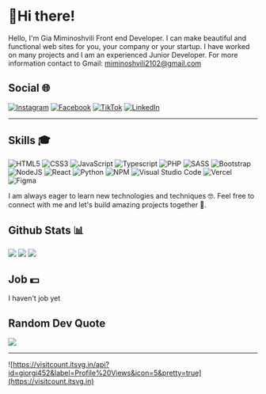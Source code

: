 # 👋Hi there!

Hello, I'm Gia Miminoshvili Front end Developer. I can make beautiful and functional web sites for you, your company or your startup. I have worked on many projects and I am an experienced Junior Developer. For more information contact to Gmail: miminoshvili2102@gmail.com

## Social 🌐

[![Instagram](https://img.shields.io/badge/Instagram-%23E4405F.svg?logo=Instagram&logoColor=white)](https://www.instagram.com/giamiminoshvili/)
[![Facebook](https://img.shields.io/badge/Facebook-%230866FF.svg?logo=Facebook&logoColor=white)](https://www.facebook.com/gia.miminoshvili.92)
[![TikTok](https://img.shields.io/badge/Tik%20Tok-%230000.svg?logo=tiktok&logoColor=white)](https://www.tiktok.com/@shurdula2)
[![LinkedIn](https://img.shields.io/badge/LinkedIn-%230077B5.svg?logo=linkedin&logoColor=white)](http://linkedin.com/in/gia-miminoshvili-2a89642aa)

---
## Skills 🎓

![HTML5](https://img.shields.io/badge/html5-%23E34F26.svg?style=for-the-badge&logo=html5&logoColor=white)
![CSS3](https://img.shields.io/badge/css3-%231572B6.svg?style=for-the-badge&logo=css3&logoColor=white)
![JavaScript](https://img.shields.io/badge/javascript-%23323331.svg?style=for-the-badge&logo=javascript&logoColor=%23F7DF1E)
![Typescript](https://img.shields.io/badge/typescript-%233178C6.svg?style=for-the-badge&logo=typescript&logoColor=white)
![PHP](https://img.shields.io/badge/php-%23777BB4.svg?style=for-the-badge&logo=php&logoColor=white)
![SASS](https://img.shields.io/badge/SASS-hotpink.svg?style=for-the-badge&logo=SASS&logoColor=white)
![Bootstrap](https://img.shields.io/badge/bootstrap-%23563D7C.svg?style=for-the-badge&logo=bootstrap&logoColor=white)
![NodeJS](https://img.shields.io/badge/node.js-6DA55F?style=for-the-badge&logo=node.js&logoColor=white)
![React](https://img.shields.io/badge/react-%2320232a.svg?style=for-the-badge&logo=react&logoColor=%2361DAFB)
![Python](https://img.shields.io/badge/python-3670A0?style=for-the-badge&logo=python&logoColor=ffdd54)
![NPM](https://img.shields.io/badge/NPM-%23000000.svg?style=for-the-badge&logo=npm&logoColor=white)
![Visual Studio Code](https://img.shields.io/badge/Visual%20Studio%20Code-0078d7.svg?style=for-the-badge&logo=visual-studio-code&logoColor=white)
![Vercel](https://img.shields.io/badge/vercel-%23000000.svg?style=for-the-badge&logo=vercel&logoColor=white)
![Figma](https://img.shields.io/badge/figma-%23F24E1E.svg?style=for-the-badge&logo=figma&logoColor=white)

I am always eager to learn new technologies and techniques 🤓. Feel free to connect with me and let's build amazing projects together 🚀.

## Github Stats 📊

![](https://github-readme-stats.vercel.app/api?username=giamimino&theme=dark&hide_border=true)
![](https://github-readme-streak-stats.herokuapp.com/?user=giamimino&theme=dark&hide_border=false)
![](https://github-readme-stats.vercel.app/api/top-langs/?username=giamimino&theme=dark&hide_border=false&include_all_commits=false&count_private=false&layout=compact)

## Job 💵

I haven't job yet

## Random Dev Quote

![](https://quotes-github-readme.vercel.app/api?type=horizontal&theme=radical)

---

![https://visitcount.itsvg.in/api?id=giorgi452&label=Profile%20Views&icon=5&pretty=true](https://visitcount.itsvg.in)